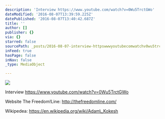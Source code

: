 ```yaml
---
description: 'Interview https://www.youtube.com/watch?v=0Wu5TrctGWo'
dateModified: '2016-08-07T13:39:59.225Z'
datePublished: '2016-08-07T13:40:42.687Z'
title: ''
author: []
publisher: {}
via: {}
starred: false
sourcePath: _posts/2016-08-07-interview-httpswwwyoutubecomwatchv0wu5trctgwo.md
inFeed: true
hasPage: false
inNav: false
_type: MediaObject

---
```

![](https://the-grid-user-content.s3-us-west-2.amazonaws.com/d130274c-0a4a-4eac-8573-ba9d921cb719.jpg)

Interview https://www.youtube.com/watch?v=0Wu5TrctGWo

Website The Freedom!Line: http://thefreedomline.com/

Wikipedea: https://en.wikipedia.org/wiki/Adam\_Kokesh